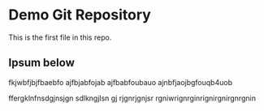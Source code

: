 # Demo Git Repository

This is the first file in this repo.

## Ipsum below 


fkjwbfjbjfbaebfo
ajfbjabfojab
ajfbabfoubauo
ajnbfjaojbgfouqb4uob

ffergklnfnsdgjnsjgn
sdlkngjlsn gj rjgnrjgnjsr
rgniwrignrginrignirgnirgnrgnin
